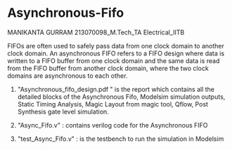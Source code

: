 # Asynchronous-Fifo


MANIKANTA GURRAM
213070098_M.Tech_TA
Electrical_IITB


 FIFOs are often used to safely pass data from one clock  domain to another clock domain. An asynchronous FIFO refers to a FIFO design  where data is written to a FIFO buffer from one clock domain and the same data is read from the FIFO buffer from another clock domain, where the two clock domains are asynchronous to each other.



1) "Asynchronous_fifo_design.pdf " is the report which contains all the detailed blocks of the Asynchronous Fifo, Modelsim simulation outputs, Static Timing Analysis, Magic Layout from magic tool, Qflow, Post Synthesis gate level simulation.

2) "Async_Fifo.v" : contains verilog code for the Asynchronous FIFO

3) "test_Async_Fifo.v" : is the testbench to run the simulation in Modelsim
